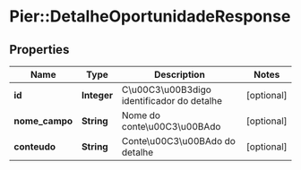 # Pier::DetalheOportunidadeResponse

## Properties
Name | Type | Description | Notes
------------ | ------------- | ------------- | -------------
**id** | **Integer** | C\u00C3\u00B3digo identificador do detalhe | [optional] 
**nome_campo** | **String** | Nome do conte\u00C3\u00BAdo | [optional] 
**conteudo** | **String** | Conte\u00C3\u00BAdo do detalhe | [optional] 


